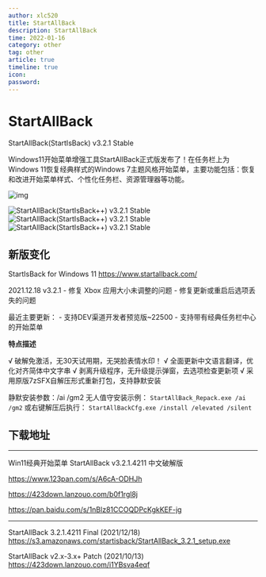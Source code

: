```yaml
---
author: xlc520
title: StartAllBack
description: StartAllBack
time: 2022-01-16
category: other
tag: other
article: true
timeline: true
icon: 
password: 
---
```

# StartAllBack

StartAllBack(StartIsBack) v3.2.1 Stable

Windows11开始菜单增强工具StartAllBack正式版发布了！在任务栏上为Windows 11恢复经典样式的Windows 7主题风格开始菜单，主要功能包括：恢复和改进开始菜单样式、个性化任务栏、资源管理器等功能。

![img](https://cdn.jsdelivr.net/gh/xlc520/MyImage/MdImg/2021101417221273.png)

![StartAllBack(StartIsBack++) v3.2.1 Stable](https://cdn.jsdelivr.net/gh/xlc520/MyImage/MdImg/2021101417221337.png)
![StartAllBack(StartIsBack++) v3.2.1 Stable](https://cdn.jsdelivr.net/gh/xlc520/MyImage/MdImg/2021101417221672.png)
![StartAllBack(StartIsBack++) v3.2.1 Stable](https://cdn.jsdelivr.net/gh/xlc520/MyImage/MdImg/2021101417221711.png)

## 新版变化

StartIsBack for Windows 11
https://www.startallback.com/

2021.12.18 v3.2.1
\- 修复 Xbox 应用大小未调整的问题
\- 修复更新或重启后选项丢失的问题

最近主要更新：
\- 支持DEV渠道开发者预览版~22500
\- 支持带有经典任务栏中心的开始菜单

**特点描述**

√ 破解免激活，无30天试用期，无哭脸表情水印！
√ 全面更新中文语言翻译，优化对齐简体中文字串
√ 剥离升级程序，无升级提示弹窗，去选项检查更新项
√ 采用原版7zSFX自解压形式重新打包，支持静默安装

静默安装参数：/ai /gm2
无人值守安装示例：
`StartAllBack_Repack.exe /ai /gm2`
或右键解压后执行：
`StartAllBackCfg.exe /install /elevated /silent`

## 下载地址

------

Win11经典开始菜单 StartAllBack v3.2.1.4211 中文破解版

https://www.123pan.com/s/A6cA-ODHJh

https://423down.lanzouo.com/b0f1rgl8j

https://pan.baidu.com/s/1nBlz81CCOQDPcKgkKEF-jg

------

StartAllBack 3.2.1.4211 Final (2021/12/18)
https://s3.amazonaws.com/startisback/StartAllBack_3.2.1_setup.exe

StartAllBack v2.x-3.x+ Patch (2021/10/13)
https://423down.lanzouo.com/i1YBsva4eqf